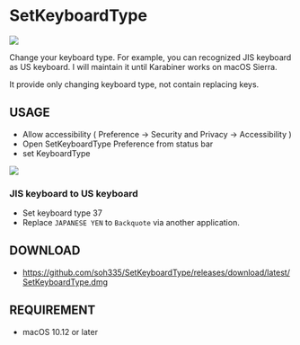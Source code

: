 # SetKeyboardType

![](https://dl.dropboxusercontent.com/u/71817/SetKeyboardType.png)

Change your keyboard type. For example, you can recognized JIS keyboard as US keyboard.
I will maintain it until Karabiner works on macOS Sierra.

It provide only changing keyboard type, not contain replacing keys.

## USAGE

* Allow accessibility ( Preference -> Security and Privacy -> Accessibility )
* Open SetKeyboardType Preference from status bar
* set KeyboardType

![](https://dl.dropbox.com/s/vrbzppt1vn9to48/%E3%82%B9%E3%82%AF%E3%83%AA%E3%83%BC%E3%83%B3%E3%82%B7%E3%83%A7%E3%83%83%E3%83%88%202016-10-29%200.24.40.png?dl=0)

### JIS keyboard to US keyboard

* Set keyboard type 37
* Replace ```JAPANESE YEN``` to ```Backquote``` via another application.

## DOWNLOAD

* https://github.com/soh335/SetKeyboardType/releases/download/latest/SetKeyboardType.dmg

## REQUIREMENT

* macOS 10.12 or later
